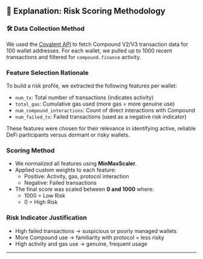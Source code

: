 ## 🧾 Explanation: Risk Scoring Methodology

### 🛠️ Data Collection Method
We used the [Covalent API](https://www.covalenthq.com/docs/api/) to fetch Compound V2/V3 transaction data for 100 wallet addresses. For each wallet, we pulled up to 1000 recent transactions and filtered for `compound.finance` activity.

###  Feature Selection Rationale
To build a risk profile, we extracted the following features per wallet:
- `num_tx`: Total number of transactions (indicates activity)
- `total_gas`: Cumulative gas used (more gas = more genuine use)
- `num_compound_interactions`: Count of direct interactions with Compound
- `num_failed_tx`: Failed transactions (used as a negative risk indicator)

These features were chosen for their relevance in identifying active, reliable DeFi participants versus dormant or risky wallets.

###  Scoring Method
- We normalized all features using **MinMaxScaler**.
- Applied custom weights to each feature:
  - Positive: Activity, gas, protocol interaction
  - Negative: Failed transactions
- The final score was scaled between **0 and 1000** where:
  - 1000 = Low Risk
  - 0 = High Risk

###  Risk Indicator Justification
- High failed transactions → suspicious or poorly managed wallets
- More Compound use → familiarity with protocol = less risky
- High activity and gas use → genuine, frequent usage

---

